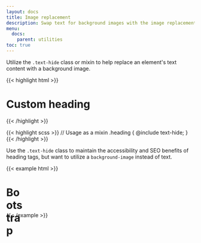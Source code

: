 ```yaml
---
layout: docs
title: Image replacement
description: Swap text for background images with the image replacement class.
menu:
  docs:
    parent: utilities
toc: true
---
```


Utilize the `.text-hide` class or mixin to help replace an element's text content with a background image.

{{< highlight html >}}
<h1 class="text-hide">Custom heading</h1>
{{< /highlight >}}

{{< highlight scss >}}
// Usage as a mixin
.heading {
  @include text-hide;
}
{{< /highlight >}}

Use the `.text-hide` class to maintain the accessibility and SEO benefits of heading tags, but want to utilize a `background-image` instead of text.

{{< example html >}}
<h1 class="text-hide" style="background-image: url('/assets/brand/bootstrap-solid.svg'); width: 50px; height: 50px;">Bootstrap</h1>
{{< /example >}}
